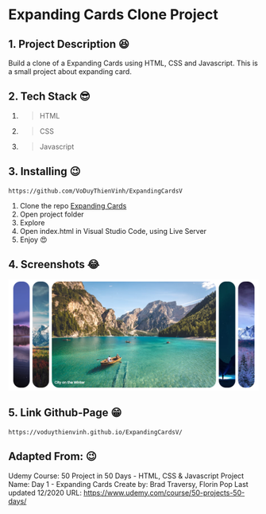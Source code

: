 # Expanding Cards Clone Project

## 1. Project Description 😆

Build a clone of a Expanding Cards using HTML, CSS and Javascript.
This is a small project about expanding card.

## 2. Tech Stack 😎

1. >HTML
2. >CSS
3. >Javascript

## 3. Installing 😉

```link
https://github.com/VoDuyThienVinh/ExpandingCardsV
```

1. Clone the repo [Expanding Cards](https://github.com/VoDuyThienVinh/ExpandingCardsV)
2. Open project folder
3. Explore
4. Open index.html in Visual Studio Code, using Live Server
5. Enjoy 😍

## 4. Screenshots 😂

![Image description](images/picture1.png)

## 5. Link Github-Page 😁

```link
https://voduythienvinh.github.io/ExpandingCardsV/
```

## Adapted From: 😉

Udemy Course: 50 Project in 50 Days - HTML, CSS & Javascript
Project Name: Day 1 - Expanding Cards
Create by: Brad Traversy, Florin Pop
Last updated 12/2020
URL: <https://www.udemy.com/course/50-projects-50-days/>
